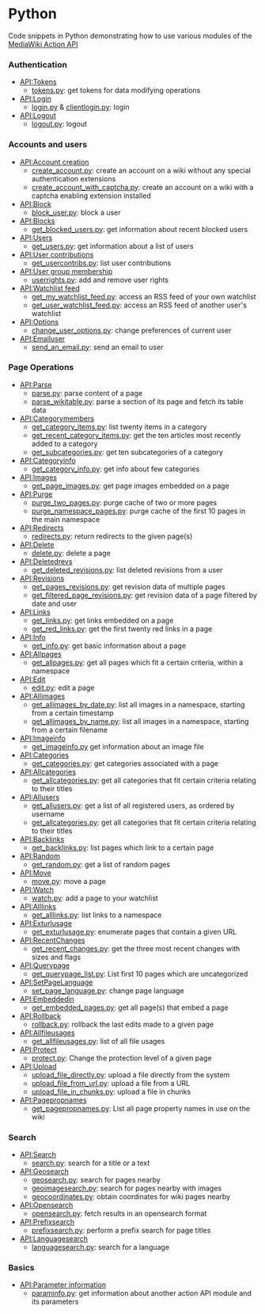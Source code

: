 # Python
Code snippets in Python demonstrating how to use various modules of the [MediaWiki Action API](https://www.mediawiki.org/wiki/API:Main_page)

### Authentication
* [API:Tokens](https://www.mediawiki.org/wiki/API:Tokens)
  * [tokens.py](tokens.py): get tokens for data modifying operations
* [API:Login](https://www.mediawiki.org/wiki/API:Login)
  * [login.py](login.py) & [clientlogin.py](clientlogin.py): login
* [API:Logout](https://www.mediawiki.org/wiki/API:Logout)
  * [logout.py](logout.py): logout

### Accounts and users 
* [API:Account creation](https://www.mediawiki.org/wiki/API:Account_creation)
  *  [create_account.py](create_account.py): create an account on a wiki without any special authentication extensions
  *  [create_account_with_captcha.py](create_account_with_captcha.py): create an account on a wiki with a captcha enabling extension installed
* [API:Block](https://www.mediawiki.org/wiki/API:Block)
  *  [block_user.py](block_user.py): block a user
* [API:Blocks](https://www.mediawiki.org/wiki/API:Blocks)
  *  [get_blocked_users.py](get_blocked_users.py): get information about recent blocked users
* [API:Users](https://www.mediawiki.org/wiki/API:Users)
  *  [get_users.py](get_users.py): get information about a list of users
* [API:User contributions](https://www.mediawiki.org/wiki/API:User_contributions)
  *  [get_usercontribs.py](get_usercontribs.py): list user contributions
* [API:User group membership](https://www.mediawiki.org/wiki/API:User_group_membership)
  *  [userrights.py](userrights.py): add and remove user rights
* [API:Watchlist feed](https://www.mediawiki.org/wiki/API:Watchlist_feed)
  * [get_my_watchlist_feed.py](get_my_watchlist_feed.py): access an RSS feed of your own watchlist
  * [get_user_watchlist_feed.py](get_user_watchlist_feed.py): access an RSS feed of another user's watchlist
* [API:Options](https://www.mediawiki.org/wiki/API:Options)
  * [change_user_options.py](change_user_options.py): change preferences of current user
* [API:Emailuser](https://www.mediawiki.org/wiki/API:Emailuser)
  *  [send_an_email.py](send_an_email.py): send an email to user

### Page Operations
* [API:Parse](https://www.mediawiki.org/wiki/API:Parse)
  *  [parse.py](parse.py): parse content of a page
  *  [parse_wikitable.py](search.py): parse a section of its page and fetch its table data
* [API:Categorymembers](https://www.mediawiki.org/wiki/API:Categorymembers)
  *  [get_category_items.py](get_category_items.py): list twenty items in a category
  *  [get_recent_category_items.py](get_recent_category_items.py): get the ten articles most recently added to a category
  *  [get_subcategories.py](get_subcategories.py): get ten subcategories of a category
* [API:Categoryinfo](https://www.mediawiki.org/wiki/API:Categoryinfo)
  *  [get_category_info.py](get_category_info.py): get info about few categories
* [API:Images](https://www.mediawiki.org/wiki/API:Images) 
  * [get_page_images.py](get_page_images.py): get page images embedded on a page
* [API:Purge](https://www.mediawiki.org/wiki/API:Purge)
  *  [purge_two_pages.py](purge_two_pages.py): purge cache of two or more pages
  *  [purge_namespace_pages.py](purge_namespace_pages.py): purge cache of the first 10 pages in the main namespace
* [API:Redirects](https://www.mediawiki.org/wiki/API:Redirects)
  *  [redirects.py](get_redirects.py): return redirects to the given page(s)
* [API:Delete](https://www.mediawiki.org/wiki/API:Delete)
  *  [delete.py](delete.py): delete a page
* [API:Deletedrevs](https://www.mediawiki.org/wiki/API:Deletedrevs)
  *  [get_deleted_revisions.py](get_deleted_revisions.py): list deleted revisions from a user
* [API:Revisions](https://www.mediawiki.org/wiki/API:Revisions)
  *  [get_pages_revisions.py](get_pages_revisions.py): get revision data of multiple pages
  *  [get_filtered_page_revisions.py](get_filtered_page_revisions.py): get revision data of a page filtered by date and user
* [API:Links](https://www.mediawiki.org/wiki/API:Links)
  *  [get_links.py](get_links.py): get links embedded on a page
  *  [get_red_links.py](get_red_links.py): get the first twenty red links in a page
* [API:Info](https://www.mediawiki.org/wiki/API:Info)
  * [get_info.py](get_info.py): get basic information about a page
* [API:Allpages](https://www.mediawiki.org/wiki/API:Allpages)
  * [get_allpages.py](get_allpages.py): get all pages which fit a certain criteria, within a namespace
* [API:Edit](https://www.mediawiki.org/wiki/API:Edit)
  * [edit.py](edit.py): edit a page
* [API:Allimages](https://www.mediawiki.org/wiki/API:Allimages)
  * [get_allimages_by_date.py](get_allimages_by_date.py): list all images in a namespace, starting from a certain timestamp 
  * [get_allimages_by_name.py](get_allimages_by_name.py): list all images in a namespace, starting from a certain filename
* [API:Imageinfo](https://www.mediawiki.org/wiki/API:Imageinfo)
  * [get_imageinfo.py](get_imageinfo.py) get information about an image file
* [API:Categories](https://www.mediawiki.org/wiki/API:Categories)
  * [get_categories.py](get_categories.py): get categories associated with a page
* [API:Allcategories](https://www.mediawiki.org/wiki/API:Allcategories)
  * [get_allcategories.py](get_allcategories.py): get all categories that fit certain criteria relating to their titles
* [API:Allusers](https://www.mediawiki.org/wiki/API:Allusers)
  * [get_allusers.py](get_allusers.py): get a list of all registered users, as ordered by username
  * [get_allcategories.py](get_allcategories.py): get all categories that fit certain criteria relating to their titles
* [API:Backlinks](https://www.mediawiki.org/wiki/API:Backlinks)
  * [get_backlinks.py](get_backlinks.py): list pages which link to a certain page
* [API:Random](https://www.mediawiki.org/wiki/API:Backlinks)
  * [get_random.py](get_random.py): get a list of random pages
* [API:Move](https://www.mediawiki.org/wiki/API:Move)
  * [move.py](move.py): move a page
* [API:Watch](https://www.mediawiki.org/wiki/API:Watch)
  * [watch.py](watch.py): add a page to your watchlist 
* [API:Alllinks](https://www.mediawiki.org/wiki/API:Alllinks)
  * [get_alllinks.py](get_alllinks.py): list links to a namespace
* [API:Exturlusage](https://www.mediawiki.org/wiki/API:Exturlusage)
  * [get_exturlusage.py](get_exturlusage.py): enumerate pages that contain a given URL
* [API:RecentChanges](https://www.mediawiki.org/wiki/API:RecentChanges)
  * [get_recent_changes.py](get_recent_changes.py): get the three most recent changes with sizes and flags
* [API:Querypage](https://www.mediawiki.org/wiki/API:Querypage)
  * [get_querypage_list.py](get_querypage_list.py): List first 10 pages which are uncategorized
* [API:SetPageLanguage](https://www.mediawiki.org/wiki/API:SetPageLanguage)
  *  [set_page_language.py](set_page_language.py): change page language
* [API:Embeddedin](https://www.mediawiki.org/wiki/API:Embeddedin)
  * [get_embedded_pages.py](get_embedded_pages.py): get all page(s) that embed a page
* [API:Rollback](https://www.mediawiki.org/wiki/API:Rollback)
  * [rollback.py](rollback.py): rollback the last edits made to a given page
* [API:Allfileusages](https://www.mediawiki.org/wiki/API:Allfileusages)
  * [get_allfileusages.py](get_allfileusages.py): list of all file usages
* [API:Protect](https://www.mediawiki.org/wiki/API:Protect)
  * [protect.py](protect.py): Change the protection level of a given page
* [API:Upload](https://www.mediawiki.org/wiki/API:Upload)
  * [upload_file_directly.py](upload_file_directly.py): upload a file directly from the system
  * [upload_file_from_url.py](upload_file_from_url.py): upload a file from a URL 
  * [upload_file_in_chunks.py](upload_file_in_chunks.py): upload a file in chunks
* [API:Pagepropnames](https://www.mediawiki.org/wiki/API:Pagepropnames)
  * [get_pagepropnames.py](get_pagepropnames.py): List all page property names in use on the wiki

### Search 
* [API:Search](https://www.mediawiki.org/wiki/API:Search)
  * [search.py](search.py): search for a title or a text
* [API:Geosearch](https://www.mediawiki.org/wiki/API:Geosearch)
  * [geosearch.py](geosearch.py): search for pages nearby
  * [geoimagesearch.py](geoimagesearch.py): search for pages nearby with images
  * [geocoordinates.py](geocoordinates.py): obtain coordinates for wiki pages nearby
* [API:Opensearch](https://www.mediawiki.org/wiki/API:Opensearch)
  * [opensearch.py](opensearch.py): fetch results in an opensearch format
* [API:Prefixsearch](https://www.mediawiki.org/wiki/API:Prefixsearch)
  * [prefixsearch.py](prefixsearch.py): perform a prefix search for page titles
* [API:Languagesearch](https://www.mediawiki.org/wiki/API:Languagesearch)
  * [languagesearch.py](languagesearch.py): search for a language 

### Basics
* [API:Parameter information](https://www.mediawiki.org/wiki/API:Parameter_information)
  * [paraminfo.py](paraminfo.py): get information about another action API module and its parameters